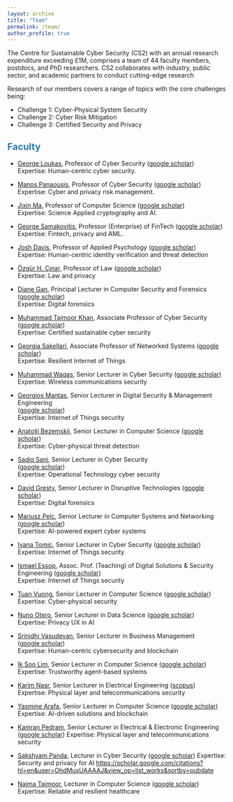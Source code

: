 ```yaml
---
layout: archive
title: "Team"
permalink: /team/
author_profile: true
---
```


The Centre for Sustainable Cyber Security (CS2) with an annual research expenditure exceeding £1M, comprises a team of 44 faculty members, postdocs, and PhD researchers. CS2 collaborates with industry, public sector, and academic partners to conduct cutting-edge research 

Research of our members covers a range of topics with the core challenges being:
* Challenge 1: Cyber-Physical System Security
* Challenge 2: Cyber Risk Mitigation
* Challenge 3: Certified Security and Privacy

## <span style="color:#2979ab;">Faculty</span> 

* [George Loukas](https://www.gre.ac.uk/people/rep/faculty-of-engineering-and-science/george-loukas), Professor of Cyber Security 
([google scholar](https://scholar.google.co.uk/citations?hl=en&user=AfbIsPgAAAAJ)) <br>
Expertise: Human-centric cyber security.

* [Manos Panaousis](https://www.gre.ac.uk/people/rep/faculty-of-engineering-and-science/manos-panaousis), Professor of Cyber Security 
([google scholar](https://scholar.google.co.uk/citations?hl=en&user=FRwRt24AAAAJ&view_op=list_works)) <br>
Expertise: Cyber and privacy risk management.

* [Jixin Ma](https://www.gre.ac.uk/people/rep/faculty-of-engineering-and-science/jixin-ma), Professor of Computer Science 
([google scholar](https://scholar.google.co.uk/citations?hl=en&user=nMKdeZIAAAAJ&view_op=list_works&sortby=pubdate)) <br>
Expertise: Science  Applied cryptography and AI.

* [George Samakovitis](https://www.gre.ac.uk/people/rep/faculty-of-engineering-and-science/georgios-samakovitis), Professor (Enterprise) of FinTech 
([google scholar](https://scholar.google.co.uk/citations?hl=en&user=-uTNUYgAAAAJ&view_op=list_works&sortby=pubdate)) <br>
Expertise: Fintech, privacy and AML. 

* [Josh Davis](https://www.gre.ac.uk/people/rep/faculty-of-education-and-health/josh-davis), Professor of Applied Psychology 
([google scholar](https://scholar.google.co.uk/citations?hl=en&user=Yev5EfIAAAAJ&view_op=list_works&sortby=pubdate)) <br>
Expertise: Human-centric identity verification and threat detection

* [Özgür H. Çınar](https://www.gre.ac.uk/people/rep/las/ozgur-cinar), Professor of Law 
([google scholar](https://scholar.google.co.uk/citations?hl=en&user=FRwRt24AAAAJ&view_op=list_works)) <br>
Expertise: Law and privacy

* [Diane Gan](https://www.gre.ac.uk/people/rep/faculty-of-engineering-and-science/diane-gan), Principal Lecturer in Computer Security and Forensics 
([google scholar](https://scholar.google.co.uk/citations?hl=en&user=AiwNvmUAAAAJ&view_op=list_works)) <br>
Expertise: Digital forensics

* [Muhammad Taimoor Khan](https://www.gre.ac.uk/people/rep/faculty-of-engineering-and-science/muhammad-taimoor-khan), Associate Professor of Cyber Security 
([google scholar](https://scholar.google.co.uk/citations?hl=en&user=maVZheoAAAAJ&view_op=list_works)) <br>
Expertise: Certified sustainable cyber security

* [Georgia Sakellari](https://www.gre.ac.uk/people/rep/faculty-of-engineering-and-science/georgia-sakellari), Associate Professor of Networked Systems 
([google scholar](https://scholar.google.co.uk/citations?hl=en&user=LEShwBYAAAAJ&view_op=list_works&sortby=pubdate)) <br>
Expertise: Resilient Internet of Things

* [Muhammad Waqas](https://www.gre.ac.uk/people/rep/faculty-of-engineering-and-science/muhammad-waqas), Senior Lecturer in Cyber Security 
([google scholar](https://scholar.google.co.uk/citations?user=p5oLu_4AAAAJ&hl=en)) <br>
Expertise: Wireless communications security

* [Georgios Mantas](https://www.gre.ac.uk/people/rep/faculty-of-engineering-and-science/georgios-mantas), Senior Lecturer in Digital Security & Management Engineering <br>
([google scholar](https://scholar.google.co.uk/citations?user=yUlhSfQAAAAJ&hl=en&oi=ao)) <br>
Expertise: Internet of Things security

* [Anatolij Bezemskij](https://www.gre.ac.uk/people/rep/faculty-of-engineering-and-science/anatolij-bezemskij), Senior Lecturer in Computer Science 
([google scholar](https://scholar.google.co.uk/citations?user=POdWFs8AAAAJ&hl=en)) <br> 
Expertise: Cyber-physical threat detection

* [Sadiq Sani](https://www.gre.ac.uk/people/rep/faculty-of-engineering-and-science/dr-sadiq-sani), Senior Lecturer in Cyber Security <br>
([google scholar](https://scholar.google.co.uk/citations?user=4mxGXzoAAAAJ&hl=en&oi=ao)) <br> 
Expertise: Operational Technology cyber security

* [David Gresty](https://www.gre.ac.uk/people/rep/faculty-of-engineering-and-science/david-gresty), Senior Lecturer in Disruptive Technologies 
([google scholar](https://www.gre.ac.uk/people/rep/faculty-of-engineering-and-science/david-gresty)) <br> 
Expertise: Digital forensics

* [Mariusz Pelc](https://www.gre.ac.uk/people/rep/faculty-of-engineering-and-science/mariusz-pelc), Senior Lecturer in Computer Systems and Networking 
([google scholar](https://scholar.google.co.uk/citations?user=ikv9LOMAAAAJ&hl=en&oi=ao)) <br> 
Expertise: AI-powered expert cyber systems

* [Ivana Tomic](https://www.gre.ac.uk/people/rep/faculty-of-engineering-and-science/dr-ivana-tomic), Senior Lecturer in Cyber Security 
([google scholar](https://scholar.google.co.uk/citations?user=2c60tAYAAAAJ&hl=en&oi=ao)) <br> 
Expertise: Internet of Things security

* [Ismael Essop](https://www.gre.ac.uk/people/rep/faculty-of-engineering-and-science/ismael-essop), Assoc. Prof. (Teaching) of Digital Solutions & Security Engineering 
([google scholar](https://scholar.google.co.uk/citations?user=BsGAdcQAAAAJ&hl=en&oi=ao)) <br> 
Expertise: Internet of Things security

* [Tuan Vuong](https://www.gre.ac.uk/people/rep/faculty-of-engineering-and-science/tuan-vuong), Senior Lecturer in Computer Science 
([google scholar](https://scholar.google.co.uk/citations?user=-S_skg4AAAAJ&hl=en)) <br> 
Expertise: Cyber-physical security

* [Nuno Otero](https://www.gre.ac.uk/people/rep/faculty-of-engineering-and-science/nuno-palmeiro-otero), Senior Lecturer in Data Science 
([google scholar](https://scholar.google.co.uk/citations?user=EBLg3CkAAAAJ&hl=en&oi=ao)) <br> 
Expertise: Privacy UX in AI

* [Srinidhi Vasudevan](https://www.gre.ac.uk/people/rep/faculty-of-business/dr-srinidhi-vasudevan), Senior Lecturer in Business Management <br>
([google scholar](https://scholar.google.co.uk/citations?user=0J_krXgAAAAJ&hl=en&oi=ao
)) <br> 
Expertise: Human-centric cybersecurity and blockchain

* [Ik Soo Lim](https://www.gre.ac.uk/people/rep/faculty-of-engineering-and-science/ik-soo-lim), Senior Lecturer in Computer Science 
([google scholar](https://scholar.google.co.uk/citations?user=P9LlUIQAAAAJ&hl=en&oi=ao)) <br> 
Expertise: Trustworthy agent-based systems

* [Karim Nasr](https://www.gre.ac.uk/people/rep/faculty-of-engineering-and-science/dr-karim-nasr), Senior Lecturer in Electrical Engineering 
([scopus](https://www.scopus.com/authid/detail.uri?authorId=8277782300)) <br> 
Expertise: Physical layer and telecommunications security

* [Yasmine Arafa](https://www.gre.ac.uk/people/rep/faculty-of-engineering-and-science/yasmine-arafa), Senior Lecturer in Computer Science 
([google scholar](https://www.scopus.com/authid/detail.uri?authorId=6603431940)) 
Expertise: AI-driven solutions and blockchain

* [Kamran Pedram](https://www.gre.ac.uk/people/rep/faculty-of-engineering-and-science/dr-kamran-pedram), Senior Lecturer in Electrical & Electronic Engineering 
([google scholar](https://www.scopus.com/authid/detail.uri?authorId=6603431940)) 
Expertise: Physical layer and telecommunications security

* [Sakshyam Panda](https://www.gre.ac.uk/people/rep/faculty-of-engineering-and-science/sakshyam-panda), Lecturer in Cyber Security 
([google scholar](https://scholar.google.com/citations?user=8Rwg4pkAAAAJ&hl=en)) 
Expertise: Security and privacy for AI
https://scholar.google.com/citations?hl=en&user=OhdMusUAAAAJ&view_op=list_works&sortby=pubdate

* [Najma Taimoor](https://www.gre.ac.uk/people/rep/faculty-of-engineering-and-science/najma-taimoor), Lecturer in Computer Science 
([google scholar](https://scholar.google.co.uk/citations?user=_4LaLDwAAAAJ&hl=en&oi=ao)) 
Expertise: Reliable and resilient healthcare


<!-- ## <span style="color:#2979ab;">Faculty</span> 

{% for member in site.data.team %}
  <hr>
  <div class="team-member">
    <img src="{{ member.image }}" alt="{{ member.name }}">
    <h3>{{ member.name }}</h3>
    <p>{{ member.role }}</p>
    <p>{{ member.bio }}</p>
    {% if member.google_scholar %}
      <a href="{{ member.google_scholar }}"><i class="ai ai-google-scholar"></i></a>
    {% endif %}
     {% if member.www %}
      <a href="{{ member.www }}">www</a>
    {% endif %}
    {% if member.linkedin %}
      <a href="{{ member.linkedin }}"><i class="fab fa-linkedin"></i></a>
    {% endif %}
    {% if member.twitter %}
      <a href="https://twitter.com/{{ member.twitter }}"><i class="fab fa-twitter"></i></a>
    {% endif %}
    {% if member.email %}
      <a href="mailto:{{ member.email }}"><i class="far fa-envelope"></i></a>
    {% endif %}
  </div>
{% endfor %}
 -->
